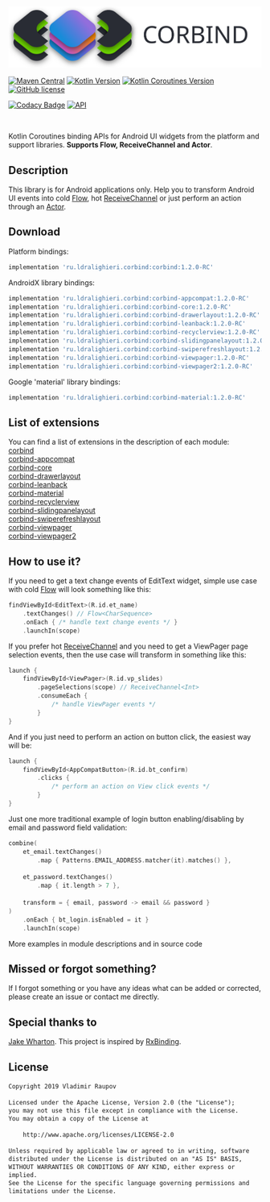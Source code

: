﻿[![Corbind](logo.svg)](https://ldralighieri.github.io/Corbind)

[![Maven Central](https://img.shields.io/maven-central/v/ru.ldralighieri.corbind/corbind.svg)](https://search.maven.org/search?q=g:ru.ldralighieri.corbind)
[![Kotlin Version](https://img.shields.io/badge/Kotlin-v1.3.50-blue.svg)](https://kotlinlang.org)
[![Kotlin Coroutines Version](https://img.shields.io/badge/Coroutines-v1.3.1-blue.svg)](https://kotlinlang.org/docs/reference/coroutines-overview.html)
[![GitHub license](https://img.shields.io/badge/license-Apache%20License%202.0-blue.svg?style=flat)](https://www.apache.org/licenses/LICENSE-2.0)

[![Codacy Badge](https://api.codacy.com/project/badge/Grade/a1c9a1b1d1ce4ca7a201ab93492bf6e0)](https://www.codacy.com/app/LDRAlighieri/Corbind?utm_source=github.com&amp;utm_medium=referral&amp;utm_content=LDRAlighieri/Corbind&amp;utm_campaign=Badge_Grade)
[![API](https://img.shields.io/badge/API-14%2B-brightgreen.svg?style=flat)](https://android-arsenal.com/api?level=14)

<br>

Kotlin Coroutines binding APIs for Android UI widgets from the platform and support libraries. **Supports Flow, ReceiveChannel and Actor**.


## Description

This library is for Android applications only. Help you to transform Android UI events into cold [Flow][flow], hot [ReceiveChannel][channel] or just perform an action through an [Actor][actor].


## Download

Platform bindings:
```groovy
implementation 'ru.ldralighieri.corbind:corbind:1.2.0-RC'
```

AndroidX library bindings:
```groovy
implementation 'ru.ldralighieri.corbind:corbind-appcompat:1.2.0-RC'
implementation 'ru.ldralighieri.corbind:corbind-core:1.2.0-RC'
implementation 'ru.ldralighieri.corbind:corbind-drawerlayout:1.2.0-RC'
implementation 'ru.ldralighieri.corbind:corbind-leanback:1.2.0-RC'
implementation 'ru.ldralighieri.corbind:corbind-recyclerview:1.2.0-RC'
implementation 'ru.ldralighieri.corbind:corbind-slidingpanelayout:1.2.0-RC'
implementation 'ru.ldralighieri.corbind:corbind-swiperefreshlayout:1.2.0-RC'
implementation 'ru.ldralighieri.corbind:corbind-viewpager:1.2.0-RC'
implementation 'ru.ldralighieri.corbind:corbind-viewpager2:1.2.0-RC'
```

Google 'material' library bindings:
```groovy
implementation 'ru.ldralighieri.corbind:corbind-material:1.2.0-RC'
```


## List of extensions
You can find a list of extensions in the description of each module:  
[corbind]  
[corbind-appcompat]  
[corbind-core]  
[corbind-drawerlayout]  
[corbind-leanback]  
[corbind-material]  
[corbind-recyclerview]  
[corbind-slidingpanelayout]  
[corbind-swiperefreshlayout]  
[corbind-viewpager]  
[corbind-viewpager2]


## How to use it?

If you need to get a text change events of EditText widget, simple use case with cold [Flow][flow] will look something like this:
```kotlin
findViewById<EditText>(R.id.et_name)
    .textChanges() // Flow<CharSequence>
    .onEach { /* handle text change events */ }
    .launchIn(scope)
```

If you prefer hot [ReceiveChannel][channel] and you need to get a ViewPager page selection events, then the use case will transform in something like this:
```kotlin
launch {
    findViewById<ViewPager>(R.id.vp_slides)
        .pageSelections(scope) // ReceiveChannel<Int>
        .consumeEach {
            /* handle ViewPager events */
        }
}
```

And if you just need to perform an action on button click, the easiest way will be:
```kotlin
launch {
    findViewById<AppCompatButton>(R.id.bt_confirm)
        .clicks {
            /* perform an action on View click events */
        }
}
```

Just one more traditional example of login button enabling/disabling by email and password field validation:
```kotlin
combine(
    et_email.textChanges()
        .map { Patterns.EMAIL_ADDRESS.matcher(it).matches() },

    et_password.textChanges()
        .map { it.length > 7 },

    transform = { email, password -> email && password }
)
    .onEach { bt_login.isEnabled = it }
    .launchIn(scope)
```

More examples in module descriptions and in source code


## Missed or forgot something?

If I forgot something or you have any ideas what can be added or corrected, please create an issue or contact me directly.


## Special thanks to

[Jake Wharton][jw]. This project is inspired by [RxBinding][rx].


## License

```
Copyright 2019 Vladimir Raupov

Licensed under the Apache License, Version 2.0 (the "License");
you may not use this file except in compliance with the License.
You may obtain a copy of the License at

    http://www.apache.org/licenses/LICENSE-2.0

Unless required by applicable law or agreed to in writing, software
distributed under the License is distributed on an "AS IS" BASIS,
WITHOUT WARRANTIES OR CONDITIONS OF ANY KIND, either express or implied.
See the License for the specific language governing permissions and
limitations under the License.
```


[jw]: https://github.com/JakeWharton
[rx]: https://github.com/JakeWharton/RxBinding
[flow]: https://kotlin.github.io/kotlinx.coroutines/kotlinx-coroutines-core/kotlinx.coroutines.flow/-flow/index.html
[channel]: https://kotlin.github.io/kotlinx.coroutines/kotlinx-coroutines-core/kotlinx.coroutines.channels/-receive-channel/index.html
[actor]: https://kotlin.github.io/kotlinx.coroutines/kotlinx-coroutines-core/kotlinx.coroutines.channels/actor.html

[corbind]: https://github.com/LDRAlighieri/Corbind/tree/master/corbind
[corbind-appcompat]: https://github.com/LDRAlighieri/Corbind/tree/master/corbind-appcompat
[corbind-core]: https://github.com/LDRAlighieri/Corbind/tree/master/corbind-core
[corbind-drawerlayout]: https://github.com/LDRAlighieri/Corbind/tree/master/corbind-drawerlayout
[corbind-leanback]: https://github.com/LDRAlighieri/Corbind/tree/master/corbind-leanback
[corbind-material]: https://github.com/LDRAlighieri/Corbind/tree/master/corbind-material
[corbind-recyclerview]: https://github.com/LDRAlighieri/Corbind/tree/master/corbind-recyclerview
[corbind-slidingpanelayout]: https://github.com/LDRAlighieri/Corbind/tree/master/corbind-slidingpanelayout
[corbind-swiperefreshlayout]: https://github.com/LDRAlighieri/Corbind/tree/master/corbind-swiperefreshlayout
[corbind-viewpager]: https://github.com/LDRAlighieri/Corbind/tree/master/corbind-viewpager
[corbind-viewpager2]: https://github.com/LDRAlighieri/Corbind/tree/master/corbind-viewpager2

